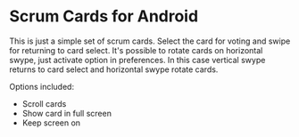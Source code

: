 # Scrum Cards for Android

This is just a simple set of scrum cards.
Select the card for voting and swipe for returning to card select.
It's possible to rotate cards on horizontal swype, just activate option in preferences. In this case vertical swype returns to card select and horizontal swype rotate cards.

Options included:

* Scroll cards
* Show card in full screen
* Keep screen on

